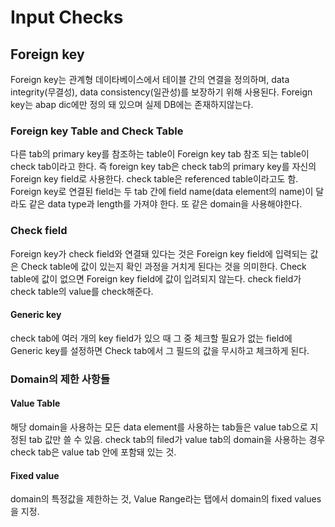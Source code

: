 # Input Checks

## Foreign key

Foreign key는 관계형 데이타베이스에서 테이블 간의 연결을 정의하며, data integrity\(무결성\), data consistency\(일관성\)를 보장하기 위해 사용된다. Foreign key는 abap dic에만 정의 돼 있으며 실제 DB에는 존재하지않는다.

### Foreign key Table and Check Table

다른 tab의 primary key를 참조하는 table이 Foreign key tab 참조 되는 table이 check tab이라고 한다. 즉 foreign key tab은 check tab의 primary key를 자신의 Foreign key field로 사용한다. check table은 referenced table이라고도 함. Foreign key로 연결된 field는 두 tab 간에 field name\(data element의 name\)이 달라도 같은 data type과 length를 가져야 한다. 또 같은 domain을 사용해야한다.

### Check field

Foreign key가 check field와 연결돼 있다는 것은 Foreign key field에 입력되는 값은 Check table에 값이 있는지 확인 과정을 거치게 된다는 것을 의미한다. Check table에 값이 없으면 Foreign key field에 값이 입려되지 않는다.  check field가 check table의 value를 check해준다. 

#### Generic key 

check tab에 여러 개의 key field가 있으 때 그 중 체크할 필요가 없는 field에 Generic  key를 설정하면 Check tab에서 그 필드의 값을 무시하고 체크하게 된다.

### Domain의 제한 사항들

#### Value Table

해당 domain을 사용하는 모든 data element를 사용하는 tab들은 value tab으로 지정된 tab 값만 쓸 수 있음. check tab의 filed가 value tab의 domain을 사용하는 경우 check tab은 value tab 안에 포함돼 있는 것.

#### Fixed value

domain의 특정값을 제한하는 것,  Value Range라는 탭에서 domain의 fixed values을 지정.





